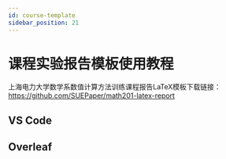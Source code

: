 ```yaml
---
id: course-template
sidebar_position: 21
---
```


# 课程实验报告模板使用教程

上海电力大学数学系数值计算方法训练课程报告LaTeX模板下载链接：https://github.com/SUEPaper/math201-latex-report


## VS Code




## Overleaf